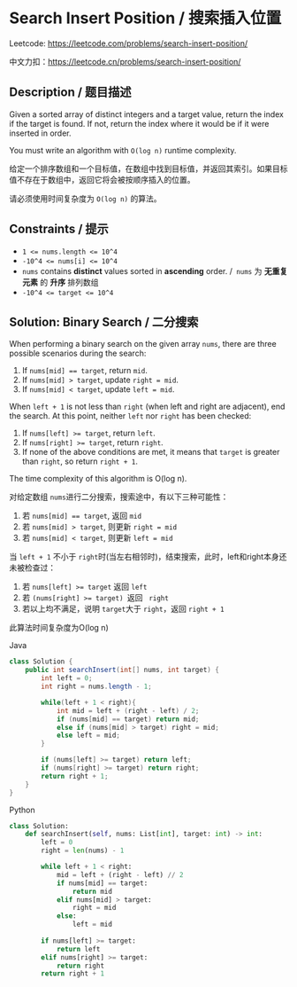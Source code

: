 # Search Insert Position / 搜索插入位置

Leetcode: https://leetcode.com/problems/search-insert-position/

中文力扣：https://leetcode.cn/problems/search-insert-position/

## Description / 题目描述

Given a sorted array of distinct integers and a target value, return the index if the target is found. If not, return the index where it would be if it were inserted in order.

You must write an algorithm with `O(log n)` runtime complexity.

给定一个排序数组和一个目标值，在数组中找到目标值，并返回其索引。如果目标值不存在于数组中，返回它将会被按顺序插入的位置。

请必须使用时间复杂度为 `O(log n)` 的算法。

## Constraints **/ 提示**

* `1 <= nums.length <= 10^4`
* `-10^4 <= nums[i] <= 10^4`
* `nums` contains **distinct** values sorted in **ascending** order. /` nums` 为 **无重复元素** 的 **升序** 排列数组
* `-10^4 <= target <= 10^4`

## Solution: Binary Search / 二分搜索

When performing a binary search on the given array `nums`, there are three possible scenarios during the search:

1. If `nums[mid] == target`, return `mid`.
2. If `nums[mid] > target`, update `right = mid`.
3. If `nums[mid] < target`, update `left = mid`.

When `left + 1` is not less than `right` (when left and right are adjacent), end the search. At this point, neither `left` nor `right` has been checked:

1. If `nums[left] >= target`, return `left`.
2. If `nums[right] >= target`, return `right`.
3. If none of the above conditions are met, it means that `target` is greater than `right`, so return `right + 1`.

The time complexity of this algorithm is O(log n).

对给定数组 `nums`进行二分搜索，搜索途中，有以下三种可能性：

1. 若 `nums[mid] == target`, 返回 `mid`
2. 若 `nums[mid] > target`, 则更新 `right = mid`
3. 若 `nums[mid] < target`, 则更新 `left = mid`

当 `left + 1` 不小于 `right`时(当左右相邻时)，结束搜索，此时，left和right本身还未被检查过：

1. 若 `nums[left] >= target` 返回 `left`
2. 若 `(nums[right] >= target) `返回 ` right`
3. 若以上均不满足，说明 `target`大于 `right`，返回 `right + 1`

此算法时间复杂度为O(log n)

Java

```java
class Solution {
    public int searchInsert(int[] nums, int target) {
        int left = 0;
        int right = nums.length - 1;

        while(left + 1 < right){
            int mid = left + (right - left) / 2;
            if (nums[mid] == target) return mid;
            else if (nums[mid] > target) right = mid;
            else left = mid;
        }

        if (nums[left] >= target) return left;
        if (nums[right] >= target) return right;
        return right + 1;
    }
}

```

Python

```python
class Solution:
    def searchInsert(self, nums: List[int], target: int) -> int:
        left = 0
        right = len(nums) - 1

        while left + 1 < right:
            mid = left + (right - left) // 2
            if nums[mid] == target:
                return mid
            elif nums[mid] > target:
                right = mid
            else:
                left = mid
      
        if nums[left] >= target:
            return left
        elif nums[right] >= target:
            return right
        return right + 1
    
```
